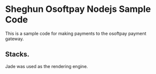 # Sheghun Osoftpay Nodejs Sample Code
This is a sample code for making payments to the osoftpay payment gateway.

## Stacks.
Jade was used as the rendering engine.
